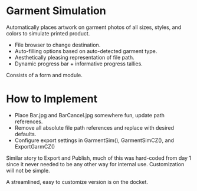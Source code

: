 # Garment Simulation

Automatically places artwork on garment photos of all sizes, styles, and colors to simulate printed product.

- File browser to change destination.
- Auto-filling options based on auto-detected garment type.
- Aesthetically pleasing representation of file path.
- Dynamic progress bar + informative progress tallies.

Consists of a form and module.

# How to Implement

- Place Bar.jpg and BarCancel.jpg somewhere fun, update path references.
- Remove all absolute file path references and replace with desired defaults.
- Configure export settings in GarmentSim(), GarmentSimCZ(), and ExportGarmCZ()

Similar story to Export and Publish, much of this was hard-coded from day 1 since it never needed to be any other way for internal use.
Customization will not be simple.

A streamlined, easy to customize version is on the docket.